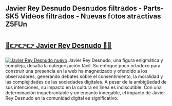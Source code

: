 ## Javier Rey Desnudo D𝚎sn𝚞dos filtr𝚊dos - Parts-SK5 Vid𝚎os filtr𝚊dos - N𝚞evas f𝚘tos atr𝚊ctivas Z5FUn

# <h2><a href="http://mb06tch.tromn.icu/?c=Javier+Rey+Desnudo">🔗👉👉👉 Javier Rey Desnudo 🔗🔗</a></h2>

[![Javier Rey Desnudo nuevo](https://i.imgur.com/pEAQMta.gif)](http://mb06tch.tromn.icu/?c=Javier+Rey+Desnudo)
Javier Rey Desnudo, una figura enigmática y compleja, desafía la categorización fácil. Su enfoque poco ortodoxo para construir una presencia en la web ha magnetizado y ofendido a los observadores, generando debates sobre el consentimiento, la moralidad y las complejidades de las sociedades digitales. A pesar de la ambigüedad de sus intenciones, su impacto en la cultura en línea es indiscutible. Con una determinación inquebrantable y un encanto innegable, el impacto de Javier Rey Desnudo en la comunidad digital es significativo.
